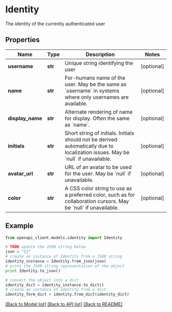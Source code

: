 # Identity

The identity of the currently authenticated user

## Properties

Name | Type | Description | Notes
------------ | ------------- | ------------- | -------------
**username** | **str** | Unique string identifying the user  | [optional] 
**name** | **str** | For-humans name of the user. May be the same as &#x60;username&#x60; in systems where only usernames are available.  | [optional] 
**display_name** | **str** | Alternate rendering of name for display. Often the same as &#x60;name&#x60;.  | [optional] 
**initials** | **str** | Short string of initials. Initials should not be derived automatically due to localization issues. May be &#x60;null&#x60; if unavailable.  | [optional] 
**avatar_url** | **str** | URL of an avatar to be used for the user. May be &#x60;null&#x60; if unavailable.  | [optional] 
**color** | **str** | A CSS color string to use as a preferred color, such as for collaboration cursors. May be &#x60;null&#x60; if unavailable.  | [optional] 

## Example

```python
from openapi_client.models.identity import Identity

# TODO update the JSON string below
json = "{}"
# create an instance of Identity from a JSON string
identity_instance = Identity.from_json(json)
# print the JSON string representation of the object
print Identity.to_json()

# convert the object into a dict
identity_dict = identity_instance.to_dict()
# create an instance of Identity from a dict
identity_form_dict = identity.from_dict(identity_dict)
```
[[Back to Model list]](../README.md#documentation-for-models) [[Back to API list]](../README.md#documentation-for-api-endpoints) [[Back to README]](../README.md)


